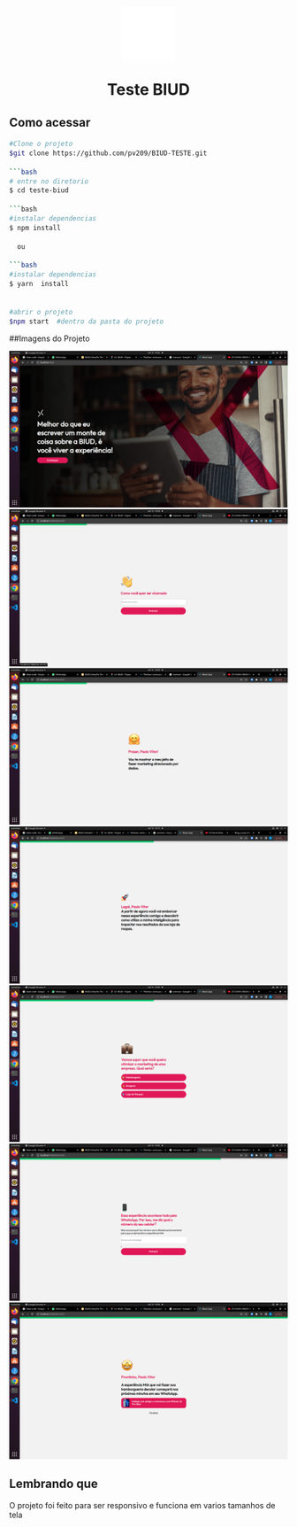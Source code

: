 <h1 align="center">
 <img src="./src/Images/Symbol.svg"/> 
 <p>Teste BIUD</p>
</h1>

## Como acessar 
 ```bash
 #Clone o projeto
 $git clone https://github.com/pv209/BIUD-TESTE.git

 ```bash
 # entre no diretorio
 $ cd teste-biud

 ```bash
 #instalar dependencias
 $ npm install

   ou

 ```bash
 #instalar dependencias
 $ yarn  install


 #abrir o projeto 
$npm start  #dentro da pasta do projeto
```
##Imagens do Projeto

<img src="./src/Images/home.png" />

<img src="./src/Images/pag2.png" />

<img src="./src/Images/page3.png" />

<img src="./src/Images/page7.png" />

<img src="./src/Images/page4.png" />

<img src="./src/Images/page5.png" />

<img src="./src/Images/page6.png" />



## Lembrando que

<p>O projeto foi feito para ser responsivo e funciona em varios tamanhos de tela</p>